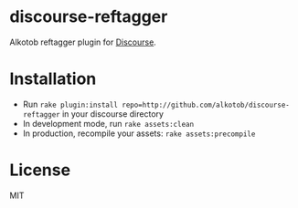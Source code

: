 discourse-reftagger
======================

Alkotob reftagger plugin for [Discourse](http://discourse.org).

Installation
============

* Run `rake plugin:install repo=http://github.com/alkotob/discourse-reftagger` in your discourse directory
* In development mode, run `rake assets:clean`
* In production, recompile your assets: `rake assets:precompile`

License
=======
MIT
